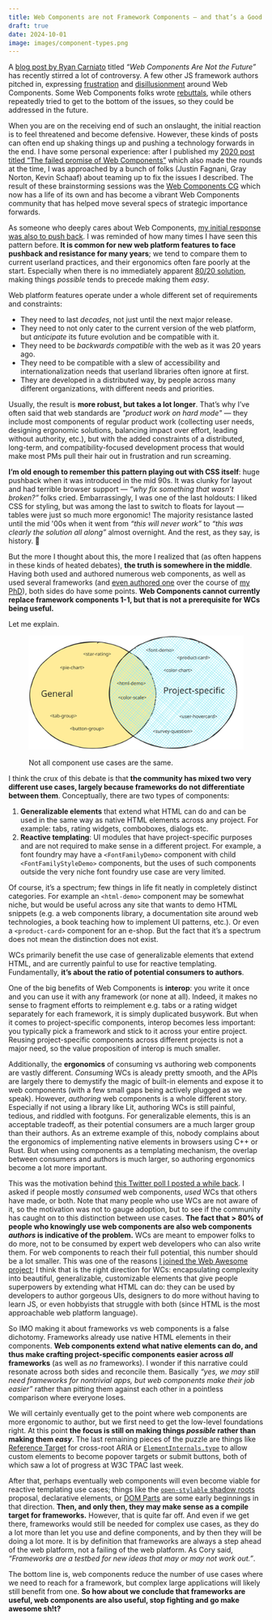 ```yaml
---
title: Web Components are not Framework Components — and that’s a Good Thing™
draft: true
date: 2024-10-01
image: images/component-types.png
---
```


A [blog post by Ryan Carniato](https://dev.to/ryansolid/web-components-are-not-the-future-48bh)
titled _“Web Components Are Not the Future”_ has recently stirred a lot of controversy.
A few other JS framework authors pitched in, expressing [frustration](https://x.com/youyuxi/status/1839833110164504691) and [disillusionment](https://x.com/Rich_Harris/status/1839885047349788720) around Web Components.
Some Web Components folks wrote [rebuttals](https://www.abeautifulsite.net/posts/web-components-are-not-the-future-they-re-the-present/),
while others repeatedly tried to get to the bottom of the issues,
so they could be addressed in the future.

When you are on the receiving end of such an onslaught,
the initial reaction is to feel threatened and become defensive.
However, these kinds of posts can often end up shaking things up and pushing a technology forwards in the end.
I have some personal experience:
after I published my [2020 post titled “The failed promise of Web Components”](../../2020/09/the-failed-promise-of-web-components) which also made the rounds at the time,
I was approached by a bunch of folks (Justin Fagnani, Gray Norton, Kevin Schaaf) about teaming up to fix the issues I described.
The result of these brainstorming sessions was the [Web Components CG](https://web-components-cg.netlify.app/) which now has a life of its own
and has become a vibrant Web Components community that has helped move several specs of strategic importance forwards.

<!-- more -->

As someone who deeply cares about Web Components,
[my initial response was also to push back](https://x.com/LeaVerou/status/1840134654852247765).
I was reminded of how many times I have seen this pattern before.
**It is common for new web platform features to face pushback and resistance for many years**;
we tend to compare them to current userland practices, and their ergonomics often fare poorly at the start.
Especially when there is no immediately apparent [80/20 solution](https://en.wikipedia.org/wiki/Pareto_principle), making things _possible_ tends to precede making them _easy_.

Web platform features operate under a whole different set of requirements and constraints:
- They need to last _decades_, not just until the next major release.
- They need to not only cater to the current version of the web platform, but _anticipate_ its future evolution and be compatible with it.
- They need to be _backwards compatible_ with the web as it was 20 years ago.
- They need to be compatible with a slew of accessibility and internationalization needs that userland libraries often ignore at first.
- They are developed in a distributed way, by people across many different organizations, with different needs and priorities.

Usually, the result is **more robust, but takes a lot longer**.
That’s why I’ve often said that web standards are _"product work on hard mode"_ — they include most components of regular product work (collecting user needs, designing ergonomic solutions, balancing impact over effort, leading without authority, etc.), but with the added constraints of a distributed, long-term, and compatibility-focused development process that would make most PMs pull their hair out in frustration and run screaming.

**I’m old enough to remember this pattern playing out with CSS itself**:
huge pushback when it was introduced in the mid 90s.
It was clunky for layout and had terrible browser support — _“why fix something that wasn’t broken?”_ folks cried.
Embarrassingly, I was one of the last holdouts:
I liked CSS for styling, but was among the last to switch to floats for layout — tables were just so much more ergonomic!
The majority resistance lasted until the mid '00s when it went from _“this will never work”_ to _“this was clearly the solution all along”_ almost overnight.
And the rest, as they say, is history. 🙂

But the more I thought about this, the more I realized that (as often happens in these kinds of heated debates), **the truth is somewhere in the middle**.
Having both used and authored numerous web components, as well as used several frameworks (and [even authored one](https://mavo.io/) over the course of [my PhD](https://phd.verou.me)), both sides do have some points.
**Web Components cannot currently replace framework components 1-1, but that is not a prerequisite for WCs being useful.**

Let me explain.

<figure>

<img src="images/component-types.svg" alt="Venn diagram illustrating general vs project-specific components">

<figcaption>

Not all component use cases are the same.
</figcaption>
</figure>

I think the crux of this debate is that **the community has mixed two very different use cases,
largely because frameworks do not differentiate between them**.
Conceptually, there are two types of components:
1. **Generalizable elements** that extend what HTML can do and can be used in the same way as native HTML elements across any project.
For example: tabs, rating widgets, comboboxes, dialogs etc.
2. **Reactive templating**: UI modules that have project-specific purposes and are not required to make sense in a different project.
For example, a font foundry may have a `<FontFamilyDemo>` component with child `<FontFamilyStyleDemo>` components,
but the uses of such components outside the very niche font foundry use case are very limited.

Of course, it’s a spectrum; few things in life fit neatly in completely distinct categories.
For example an `<html-demo>` component may be somewhat niche, but would be useful across any site that wants to demo HTML snippets
(e.g. a web components library, a documentation site around web technologies, a book teaching how to implement UI patterns, etc.).
Or even a `<product-card>` component for an e-shop.
But the fact that it’s a spectrum does not mean the distinction does not exist.

WCs primarily benefit the use case of generalizable elements that extend HTML,
and are currently painful to use for reactive templating.
Fundamentally, **it’s about the ratio of potential consumers to authors**.

One of the big benefits of Web Components is **interop**: you write it once and you can use it with any framework (or none at all).
Indeed, it makes no sense to fragment efforts to reimplement e.g. tabs or a rating widget separately for each framework,
it is simply duplicated busywork.
But when it comes to project-specific components, interop becomes less important:
you typically pick a framework and stick to it across your entire project.
Reusing project-specific components across different projects is not a major need,
so the value proposition of interop is much smaller.

Additionally, the **ergonomics** of consuming vs authoring web components are vastly different.
_Consuming_ WCs is aleady pretty smooth, and the APIs are largely there to demystify the magic of built-in elements and expose it to web components (with a few small gaps being actively plugged as we speak).
However, _authoring_ web components is a whole different story.
Especially if not using a library like Lit, authoring WCs is still painful, tedious, and riddled with footguns.
For generalizable elements, this is an acceptable tradeoff, as their potential consumers are a much larger group than their authors.
As an extreme example of this, nobody complains about the ergonomics of implementing native elements in browsers using C++ or Rust.
But when using components as a templating mechanism, the overlap between consumers and authors is much larger,
so authoring ergonomics become a lot more important.

This was the motivation behind [this Twitter poll I posted a while back](https://x.com/LeaVerou/status/1697245010650148924). I asked if people mostly _consumed_ web components, _used_ WCs that others have made, or both.
Note that many people who use WCs are not aware of it, so the motivation was not to gauge adoption,
but to see if the community has caught on to this distinction between use cases.
**The fact that > 80% of people who knowingly use web components are also web components _authors_ is indicative of the problem.**
WCs are meant to empower folks to do more, not to be consumed by expert web developers who can also write them.
For web components to reach their full potential, this number should be a lot smaller.
This was one of the reasons [I joined the Web Awesome project](../awesome);
I think that is the right direction for WCs:
encapsulating complexity into beautiful, generalizable, customizable elements that give people superpowers by extending what HTML can do:
they can be used by developers to author gorgeous UIs,
designers to do more without having to learn JS,
or even hobbyists that struggle with both (since HTML is the most approachable web platform language).

So IMO making it about frameworks vs web components is a false dichotomy.
Frameworks already use native HTML elements in their components.
**Web components extend what native elements can do, and thus make crafting project-specific components easier across *all* frameworks** (as well as *no* frameworks).
I wonder if this narrative could resonate across both sides and reconcile them.
Basically _“yes, we may still need frameworks for nontrivial apps, but web components make their job easier”_
rather than pitting them against each other in a pointless comparison where everyone loses.

We will certainly eventually get to the point where web components are more ergonomic to author,
but we first need to get the low-level foundations right.
At this point **the focus is still on making things _possible_ rather than making them _easy_**.
The last remaining pieces of the puzzle are things like
[Reference Target](https://github.com/WICG/webcomponents/blob/gh-pages/proposals/reference-target-explainer.md) for cross-root ARIA
or [`ElementInternals.type`](https://github.com/openui/open-ui/issues/1088) to allow custom elements to become popover targets or submit buttons,
both of which saw a lot of progress at W3C TPAC last week.

After that, perhaps eventually web components will even become viable for reactive templating use cases;
things like the [`open-stylable` shadow roots](https://github.com/WICG/webcomponents/issues/909) proposal,
declarative elements, or [DOM Parts](https://github.com/WICG/webcomponents/blob/gh-pages/proposals/DOM-Parts-Declarative-Template.md)
are some early beginnings in that direction.
**Then, and only then, they may make sense as a compile target for frameworks.**
However, that is quite far off.
And even if we get there, frameworks would still be needed for complex use cases,
as they do a lot more than let you use and define components,
and by then they will be doing a lot more.
It is by definition that frameworks are always a step ahead of the web platform,
not a failing of the web platform.
As Cory said, _“Frameworks are a testbed for new ideas that may or may not work out.”_.

The bottom line is, web components reduce the number of use cases where we need to reach for a framework,
but complex large applications will likely still benefit from one.
**So how about we conclude that frameworks are useful, web components are also useful, stop fighting and go make awesome sh!t?**
